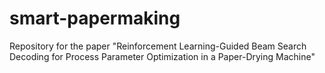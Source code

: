 # smart-papermaking
Repository for the paper "Reinforcement Learning-Guided Beam Search Decoding for Process Parameter Optimization in a Paper-Drying Machine"

